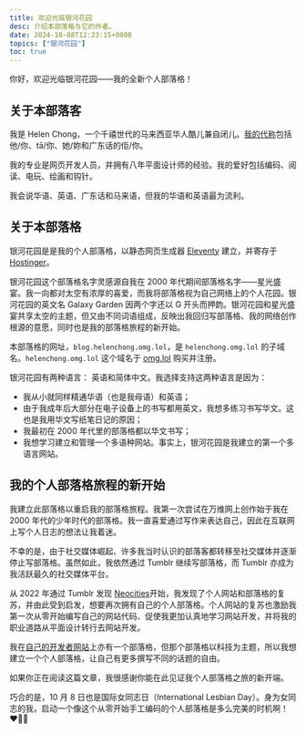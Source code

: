```yaml
---
title: 欢迎光临银河花园
desc: 介绍本部落格与它的作者。
date: 2024-10-08T12:23:15+0800
topics: ["银河花园"]
toc: true
---
```

你好，欢迎光临银河花园——我的全新个人部落格！

## 关于本部落客

我是 Helen Chong，一个千禧世代的马来西亚华人酷儿兼自闭儿。[我的代称](https://zh.pronouns.page/@helenchong)包括他/你、tā/你、她/妳和广东话的佢/你。

我的专业是网页开发人员，并拥有八年平面设计师的经验。我的爱好包括编码、阅读、电玩、绘画和钩针。

我会说华语、英语、广东话和马来语，但我的华语和英语最为流利。

## 关于本部落格

银河花园是是我的个人部落格，以静态网页生成器 [Eleventy](https://www.11ty.dev/) 建立，并寄存于 [Hostinger](https://www.hostinger.my/)。

银河花园这个部落格名字灵感源自我在 2000 年代期间部落格名字——星光盛宴。我一向都对太空有浓厚的喜爱，而我将部落格视为自己网络上的个人花园。银河花园的英文名 Galaxy Garden 因两个字还以 G 开头而押韵。银河花园和星光盛宴共享太空的主题，但又由不同词语组成，反映出我回归写部落格、我的网络创作根源的意愿，同时也是我的部落格旅程的新开始。

本部落格的网址，`blog.helenchong.omg.lol`，是 `helenchong.omg.lol` 的子域名。`helenchong.omg.lol` 这个域名于 [omg.lol](https://home.omg.lol/) 购买并注册。

银河花园有两种语言： 英语和简体中文。我选择支持这两种语言是因为：
- 我从小就同样精通华语（也是我母语）和英语；
- 由于我成年后大部分在电子设备上的书写都用英文，我想多练习书写华文。这也是我用华文写纸笔日记的原因；
- 我最初在 2000 年代里的部落格都以华文书写；
- 我想学习建立和管理一个多语种网站。事实上，银河花园是我建立的第一个多语言网站。

## 我的个人部落格旅程的新开始

我建立此部落格以重启我的部落格旅程。我第一次尝试在万维网上创作始于我在 2000 年代的少年时代的部落格。我一直喜爱通过写作来表达自己，因此在互联网上写个人日志的想法让我着迷。

不幸的是，由于社交媒体崛起、许多我当时认识的部落客都转移至社交媒体并逐渐停止写部落格。虽然如此，我依然通过 Tumblr 继续写部落格，而 Tumblr 亦成为我活跃最久的社交媒体平台。

从 2022 年通过 Tumblr 发现 [Neocities](https://neocities.org/)开始，我发现了个人网站和部落格的复苏，并由此受到启发，想要再次拥有自己的个人部落格。个人网站的复苏也激励我第一次从零开始编写自己的网站代码、促使我更加认真地学习网站开发，并将我的职业道路从平面设计转行去网站开发。

我在[自己的开发者网站](https://helenchong.dev/)上亦有一个部落格，但那个部落格以科技为主题，所以我想建立一个个人部落格，让自己有更多撰写不同的话题的自由。

如果你正在阅读这篇文章，我很感谢你能在此见证我个人部落格之旅的新开端。

巧合的是，10 月 8 日也是国际女同志日（International Lesbian Day）。身为女同志的我，启动一个像这个从零开始手工编码的个人部落格是多么完美的时机啊！❤️🧡🤍
